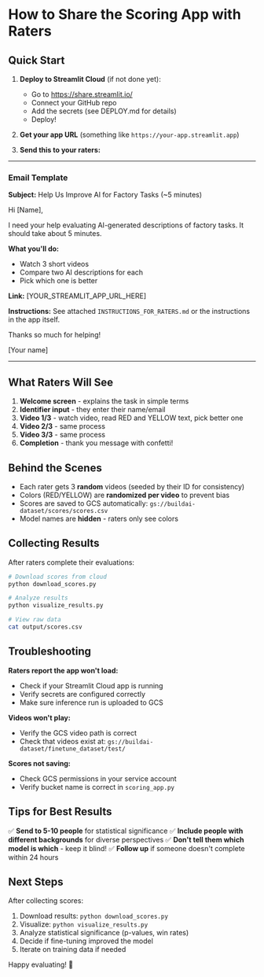 # How to Share the Scoring App with Raters

## Quick Start

1. **Deploy to Streamlit Cloud** (if not done yet):
   - Go to https://share.streamlit.io/
   - Connect your GitHub repo
   - Add the secrets (see DEPLOY.md for details)
   - Deploy!

2. **Get your app URL** (something like `https://your-app.streamlit.app`)

3. **Send this to your raters:**

---

### Email Template

**Subject:** Help Us Improve AI for Factory Tasks (~5 minutes)

Hi [Name],

I need your help evaluating AI-generated descriptions of factory tasks. It should take about 5 minutes.

**What you'll do:**
- Watch 3 short videos
- Compare two AI descriptions for each
- Pick which one is better

**Link:** [YOUR_STREAMLIT_APP_URL_HERE]

**Instructions:** See attached `INSTRUCTIONS_FOR_RATERS.md` or the instructions in the app itself.

Thanks so much for helping!

[Your name]

---

## What Raters Will See

1. **Welcome screen** - explains the task in simple terms
2. **Identifier input** - they enter their name/email
3. **Video 1/3** - watch video, read RED and YELLOW text, pick better one
4. **Video 2/3** - same process
5. **Video 3/3** - same process
6. **Completion** - thank you message with confetti!

## Behind the Scenes

- Each rater gets 3 **random** videos (seeded by their ID for consistency)
- Colors (RED/YELLOW) are **randomized per video** to prevent bias
- Scores are saved to GCS automatically: `gs://buildai-dataset/scores/scores.csv`
- Model names are **hidden** - raters only see colors

## Collecting Results

After raters complete their evaluations:

```bash
# Download scores from cloud
python download_scores.py

# Analyze results
python visualize_results.py

# View raw data
cat output/scores.csv
```

## Troubleshooting

**Raters report the app won't load:**
- Check if your Streamlit Cloud app is running
- Verify secrets are configured correctly
- Make sure inference run is uploaded to GCS

**Videos won't play:**
- Verify the GCS video path is correct
- Check that videos exist at: `gs://buildai-dataset/finetune_dataset/test/`

**Scores not saving:**
- Check GCS permissions in your service account
- Verify bucket name is correct in `scoring_app.py`

## Tips for Best Results

✅ **Send to 5-10 people** for statistical significance
✅ **Include people with different backgrounds** for diverse perspectives
✅ **Don't tell them which model is which** - keep it blind!
✅ **Follow up** if someone doesn't complete within 24 hours

## Next Steps

After collecting scores:
1. Download results: `python download_scores.py`
2. Visualize: `python visualize_results.py`
3. Analyze statistical significance (p-values, win rates)
4. Decide if fine-tuning improved the model
5. Iterate on training data if needed

Happy evaluating! 🚀
